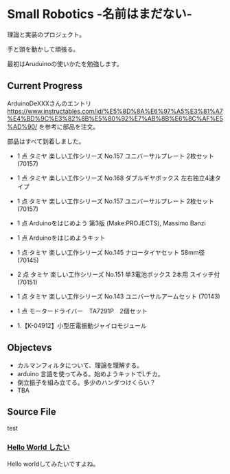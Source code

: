 # Small Robotics -名前はまだない- 
理論と実装のプロジェクト。

手と頭を動かして頑張る。

最初はAruduinoの使いかたを勉強します。


## Current Progress
ArduinoDeXXXさんのエントリ
<https://www.instructables.com/id/%E5%8D%8A%E6%97%A5%E3%81%A7%E4%BD%9C%E3%82%8B%E5%80%92%E7%AB%8B%E6%8C%AF%E5%AD%90/>
を参考に部品を注文。

部品はすべて到着しました。

- 1 点 タミヤ 楽しい工作シリーズ No.157 ユニバーサルプレート 2枚セット (70157)
- 1 点  タミヤ 楽しい工作シリーズ No.168 ダブルギヤボックス 左右独立4速タイプ 
- 1 点 タミヤ 楽しい工作シリーズ No.157 ユニバーサルプレート 2枚セット (70157)
- 1 点 Arduinoをはじめよう 第3版 (Make:PROJECTS), Massimo Banzi
- 1 点 Arduinoをはじめようキット
- 1 点 タミヤ 楽しい工作シリーズ No.145 ナロータイヤセット 58mm径 (70145)
- 2 点 タミヤ 楽しい工作シリーズ No.151 単3電池ボックス 2本用 スイッチ付 (70151)
- 1 点 タミヤ 楽しい工作シリーズ No.143 ユニバーサルアームセット (70143)
- 1 点 モータードライバー　TA7291P　2個セット 

- 1.【K-04912】小型圧電振動ジャイロモジュール 

## Objectevs
 - カルマンフィルタについて、理論を理解する。
 - arduino 言語を使ってみる。始めようキットでLチカ。
 - 倒立振子を組み立てる。多少のハンダつけくらい？
 - TBA

## Source File

test
### [Hello World したい](source/README.md)
Hello worldしてみたいですよね。

